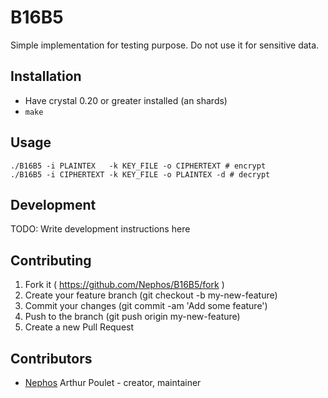 # B16B5

Simple implementation for testing purpose.
Do not use it for sensitive data.

## Installation

- Have crystal 0.20 or greater installed (an shards)
- `make`

## Usage

```
./B16B5 -i PLAINTEX   -k KEY_FILE -o CIPHERTEXT # encrypt
./B16B5 -i CIPHERTEXT -k KEY_FILE -o PLAINTEX -d # decrypt
```


## Development

TODO: Write development instructions here

## Contributing

1. Fork it ( https://github.com/Nephos/B16B5/fork )
2. Create your feature branch (git checkout -b my-new-feature)
3. Commit your changes (git commit -am 'Add some feature')
4. Push to the branch (git push origin my-new-feature)
5. Create a new Pull Request

## Contributors

- [Nephos](https://github.com/Nephos) Arthur Poulet - creator, maintainer
